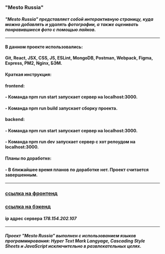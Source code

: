 ### **"Mesto Russia"** 

#### *"Mesto Russia" представляет собой интерактивную страницу, куда можно добавлять и удалять фотографии, а также оценивать понравившиеся фото с помощью лайков.*

---

#### В данном проекте использовались: 

#### Git, React, JSX, CSS, JS, ESLint, MongoDB, Postman, Webpack, Figma, Express, PM2, Nginx, БЭМ.

#### Краткая инструкция:

#### frontend: 
#### - Команда npm run start запускает сервер на localhost:3000.
#### - Команда npm run build запускает сборку проекта.

#### backend: 
#### - Команда npm run start запускает сервер на localhost:3000.
#### - Команда npm run dev запускает сервер с хот релоудом на localhost:3000.

#### Планы по доработке:

#### - В ближайшее время планов по доработке нет. Проект считается завершенным.

---

### [ссылка на фронтенд](http://project.mesto.nomoredomains.club/)

### [ссылка на бэкенд](https://api.project.mesto.nomoredomains.rocks/)

#### **ip адрес сервера** _178.154.202.107_

---

##### Проект "Mesto Russia" выполнен с использованием языков программирования: Hyper Text Mark Langyage, Cascading Style Sheets и JavaScript исключительно в развлекательных целях.
